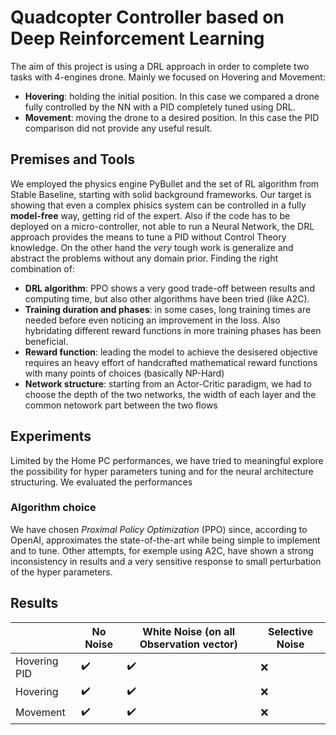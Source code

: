 # Quadcopter Controller based on Deep Reinforcement Learning

The aim of this project is using a DRL approach in order to complete two tasks with 4-engines drone.
Mainly we focused on Hovering and Movement:
- **Hovering**: holding the initial position. In this case we compared a drone fully controlled by the NN with a PID completely tuned using DRL.
- **Movement**: moving the drone to a desired position. In this case the PID comparison did not provide any useful result.

## Premises and Tools

We employed the physics engine PyBullet and the set of RL algorithm from Stable Baseline, starting with solid background frameworks. 
Our target is showing that even a complex phisics system can be controlled in a fully **model-free** way, getting rid of the expert. Also if the code has to be deployed on a micro-controller, not able to run a Neural Network, the DRL approach provides the means to tune a PID without Control Theory knowledge. 
On the other hand the *very* tough work is generalize and abstract the problems without any domain prior. Finding the right combination of:
- **DRL algorithm**: PPO shows a very good trade-off between results and computing time, but also other algorithms have been tried (like A2C).
- **Training duration and phases**: in some cases, long training times are needed before even noticing an improvement in the loss. Also hybridating different reward functions in more training phases has been beneficial.
- **Reward function**: leading the model to achieve the desisered objective requires an heavy effort of handcrafted mathematical reward functions with many points of choices (basically NP-Hard)
- **Network structure**: starting from an Actor-Critic paradigm, we had to choose the depth of the two networks, the width of each layer and the common netowork part between the two flows

## Experiments

Limited by the Home PC performances, we have tried to meaningful explore the possibility for hyper parameters tuning and for the neural architecture structuring. We evaluated the performances

### Algorithm choice

We have chosen *Proximal Policy Optimization* (PPO) since, according to OpenAI, approximates the state-of-the-art while being simple to implement and to tune. Other attempts, for exemple using A2C, have shown a strong inconsistency in results and a very sensitive response to small perturbation of the hyper parameters.

## Results

|              | No Noise             | White Noise (on all Observation vector) | Selective Noise |
|--------------|----------------------|-----------------------------------------|-----------------|
| Hovering PID | :heavy_check_mark:   | :heavy_check_mark:                      | :x:             |
| Hovering     | :heavy_check_mark:   | :heavy_check_mark:                      | :x:             |
| Movement     | :heavy_check_mark:   | :heavy_check_mark:                      | :x:             |
